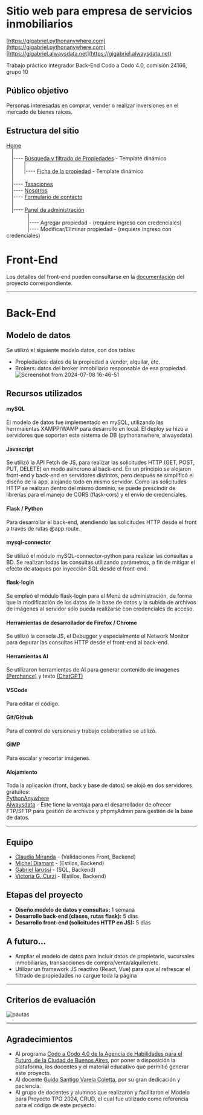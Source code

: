 # Sitio web para empresa de servicios inmobiliarios  
[https://gigabriel.pythonanywhere.com](https://gigabriel.pythonanywhere.com)  
[https://gigabriel.alwaysdata.net](https://gigabriel.alwaysdata.net)  

Trabajo práctico integrador Back-End
Codo a Codo 4.0, comisión 24166, grupo 10  

## Público objetivo
Personas interesadas en comprar, vender o realizar inversiones en el mercado de bienes raíces.

## Estructura del sitio
[Home](https://gigabriel.pythonanywhere.com/)  
&emsp;|  
&emsp;|---- [Búsqueda y filtrado de Propiedades](https://gigabriel.pythonanywhere.com/buscar) - Template dinámico  
&emsp;|&emsp;&emsp;|  
&emsp;|&emsp;&emsp;|---- [Ficha de la propiedad](https://gigabriel.pythonanywhere.com/buscar/3) - Template dinámico  
&emsp;|  
&emsp;|---- [Tasaciones](https://gigabriel.pythonanywhere.com/static/tasaciones.html)  
&emsp;|---- [Nosotros](https://gigabriel.pythonanywhere.com/static/nosotros.html)  
&emsp;|---- [Formulario de contacto](https://gigabriel.pythonanywhere.com/static/contacto.html)  
&emsp;|  
&emsp;|---- [Panel de administración](https://gigabriel.pythonanywhere.com/menu)  
&emsp;&emsp;&emsp;&emsp;|  
&emsp;&emsp;&emsp;&emsp;|---- Agregar propiedad - (requiere ingreso con credenciales)  
&emsp;&emsp;&emsp;&emsp;|---- Modificar/Eliminar propiedad - (requiere ingreso con credenciales)  

# Front-End
Los detalles del front-end pueden consultarse en la [documentación](https://github.com/GI-gabriel/cac-24166-grupo-10-frontend/blob/main/README.md) del proyecto correspondiente.

---

# Back-End

## Modelo de datos
Se utilizó el siguiente modelo datos, con dos tablas:
- Propiedades: datos de la propiedad a vender, alquilar, etc.
- Brokers: datos del broker inmobiliario responsable de esa propiedad.
![Screenshot from 2024-07-08 16-46-51](https://github.com/GI-gabriel/cac-24166-grupo-10-backend/assets/161953323/8b70ca97-5084-44be-a755-8ce56a1eda05)

## Recursos utilizados
#### mySQL
El modelo de datos fue implementado en mySQL, utilizando las herrmaientas XAMPP/WAMP para desarrollo en local.
El deploy se hizo a servidores que soporten este sistema de DB (pythonanwhere, alwaysdata).

#### Javascript
Se utilizó la API Fetch de JS, para realizar las solicitudes HTTP (GET, POST, PUT, DELETE) en modo asíncrono al back-end.
En un principio se alojaron front-end y back-end en servidores distintos, pero después se simplificó el diseño de la app, alojando todo en mismo servidor. Como las solicitudes HTTP se realizan dentro del mismo dominio, se puede prescindir de librerías para el manejo de CORS (flask-cors) y el envío de credenciales.

#### Flask / Python
Para desarrollar el back-end, atendiendo las solicitudes HTTP desde el front a través de rutas @app.route.

#### mysql-connector
Se utilizó el módulo mySQL-connector-python para realizar las consultas a BD. Se realizan todas las consultas utilizando parámetros, a fin de mitigar el efecto de ataques por inyección SQL desde el front-end.

#### flask-login
Se empleó el módulo flask-login para el Menú de administración, de forma que la modificación de los datos de la base de datos y la subida de archivos de imágenes al servidor sólo pueda realizarse con credenciales de acceso.

#### Herramientas de desarrollador de Firefox / Chrome
Se utilizó la consola JS, el Debugger y especialmente el Network Monitor para depurar las consultas HTTP desde el front-end al back-end.

#### Herramientas AI
Se utilizaron herramientas de AI para generar contenido de imagenes [(Perchance)](https://perchance.org/ai-text-to-image-generator) y texto [(ChatGPT)](https://chatgpt.com)

#### VSCode
Para editar el código.

#### Git/Github
Para el control de versiones y trabajo colaborativo se utilizó.

#### GIMP
Para escalar y recortar imágenes.

#### Alojamiento
Toda la aplicación (front, back y base de datos) se alojó en dos servidores gratuitos:  
[PythonAnywhere](https://www.pythonanywhere.com/)  
[Alwaysdata](https://www.alwaysdata.com) - Este tiene la ventaja para el desarrollador de ofrecer FTP/SFTP para gestión de archivos y phpmyAdmin para gestión de la base de datos.

---

## Equipo
- [Claudia Miranda](https://github.com/claumiranda) - (Validaciones Front, Backend)
- [Michel Diamant](https://github.com/mikeowl) - (Estilos, Backend)
- [Gabriel Iarussi](https://github.com/GI-gabriel) - (SQL, Backend)
- [Victoria G. Curzi](https://github.com/vixcurzi) - (Estilos, Backend)

## Etapas del proyecto
- **Diseño modelo de datos y consultas:** 1 semana
- **Desarrollo back-end (clases, rutas flask):** 5 días
- **Desarrollo front-end (solicitudes HTTP en JS):** 5 días

## A futuro...
- Ampliar el modelo de datos para incluír datos de propietario, sucursales inmobiliarias, transacciones de compra/venta/alquiler/etc.
- Utilizar un framework JS reactivo (React, Vue) para que al refrescar el filtrado de propiedades no cargue toda la página

---

## Criterios de evaluación
![pautas](https://github.com/GI-gabriel/cac-24166-grupo-10-be/assets/161953323/4cd66354-065d-417f-b36b-1a648712c8f4)

---

## Agradecimientos
- Al programa [Codo a Codo 4.0 de la Agencia de Habilidades para el Futuro, de la Ciudad de Buenos Aires](https://agenciadeaprendizaje.bue.edu.ar/), por poner a disposición la plataforma, los docentes y el material educativo que permitió generar este proyecto.
- Al docente [Guido Santigo Varela Coletta](https://www.linkedin.com/in/guidovarelacoletta/), por su gran dedicación y paciencia.
- Al grupo de docentes y alumnos que realizaron y facilitaron el Modelo para Proyecto TPO 2024, CRUD, el cual fue utilizado como referencia para el código de este proyecto.

